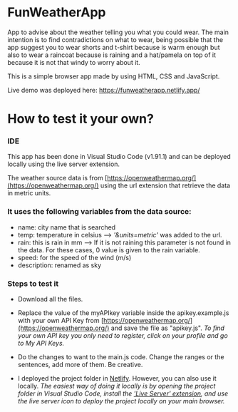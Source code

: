 # FunWeatherApp
App to advise about the weather telling you what you could wear. The main intention is to find contradictions on what to wear, being possible that the app suggest you to wear shorts and t-shirt because is warm enough but also to wear a raincoat because is raining and a hat/pamela on top of it because it is not that windy to worry about it.

This is a simple browser app made by using HTML, CSS and JavaScript.

Live demo was deployed here: https://funweatherapp.netlify.app/

# How to test it your own?
### IDE
This app has been done in Visual Studio Code (v1.91.1) and can be deployed locally using the live server extension.

The weather source data is from [https://openweathermap.org/](https://openweathermap.org/) using the url extension that retrieve the data in metric units.

### It uses the following variables from the data source:
- name: city name that is searched
- temp: temperature in celsius --> *'&units=metric'* was added to the url.
- rain: this is rain in mm --> If it is not raining this parameter is not found in the data. For these cases, 0 value is given to the rain variable.
- speed: for the speed of the wind (m/s)
- description: renamed as sky

### Steps to test it

- Download all the files.

- Replace the value of the myAPIkey variable inside the apikey.example.js with your own API Key from [https://openweathermap.org/](https://openweathermap.org/) and save the file as "apikey.js". *To find your own API key you only need to register, click on your profile and go to My API Keys.*
    
- Do the changes to want to the main.js code. Change the ranges or the sentences, add more of them. Be creative.

- I deployed the project folder in [Netlify](https://www.netlify.com/). However, you can also use it locally.
  *The easiest way of doing it locally is by opening the project folder in Visual Studio Code, install the ['Live Server' extension](https://marketplace.visualstudio.com/items?itemName=ritwickdey.LiveServer), and use the live server icon to deploy the project locally on your main browser.*

